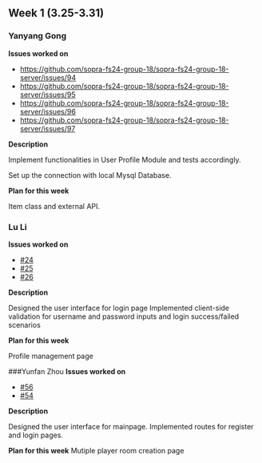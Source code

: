 ## Week 1 (3.25-3.31)
### Yanyang Gong
**Issues worked on**
*   https://github.com/sopra-fs24-group-18/sopra-fs24-group-18-server/issues/94
*   https://github.com/sopra-fs24-group-18/sopra-fs24-group-18-server/issues/95
*   https://github.com/sopra-fs24-group-18/sopra-fs24-group-18-server/issues/96
*   https://github.com/sopra-fs24-group-18/sopra-fs24-group-18-server/issues/97

**Description**

Implement functionalities in User Profile Module and tests accordingly.

Set up the connection with local Mysql Database.

**Plan for this week**

Item class and external API.

### Lu Li
**Issues worked on**
*    [#24](https://github.com/sopra-fs24-group-18/sopra-fs24-group-18-client/issues/24)
*    [#25](https://github.com/sopra-fs24-group-18/sopra-fs24-group-18-client/issues/25)
*    [#26](https://github.com/sopra-fs24-group-18/sopra-fs24-group-18-client/issues/26)

**Description**

Designed the user interface for login page
Implemented client-side validation for username and password inputs and login success/failed scenarios

**Plan for this week**

Profile management page

###Yunfan Zhou
**Issues worked on**
*    [#56](https://github.com/sopra-fs24-group-18/sopra-fs24-group-18-client/issues/56)
*    [#54](https://github.com/sopra-fs24-group-18/sopra-fs24-group-18-client/issues/54)

**Description**

Designed the user interface for mainpage.
Implemented routes for register and login pages.

**Plan for this week**
Mutiple player room creation page
